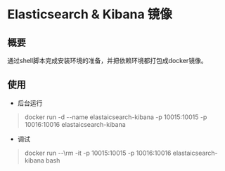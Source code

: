 # Elasticsearch & Kibana 镜像

## 概要
通过shell脚本完成安装环境的准备，并把依赖环境都打包成docker镜像。

## 使用
* 后台运行

> docker run -d \-\-name elastaicsearch-kibana -p 10015:10015 -p 10016:10016 elastaicsearch-kibana

* 调试

> docker run \--\rm -it -p 10015:10015 -p 10016:10016 elastaicsearch-kibana bash